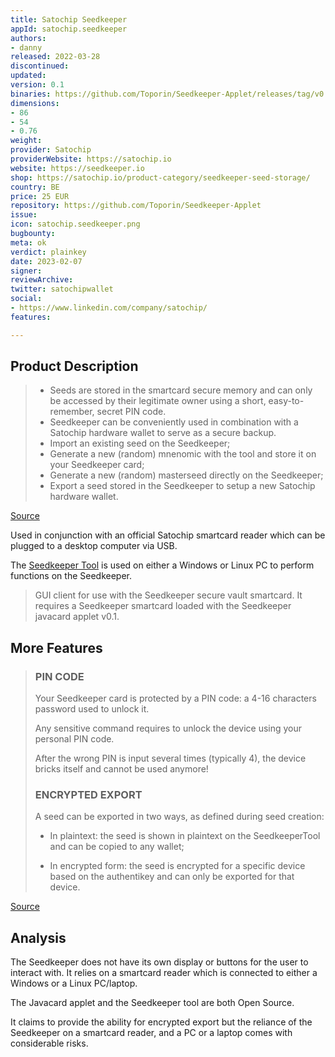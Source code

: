 ```yaml
---
title: Satochip Seedkeeper
appId: satochip.seedkeeper
authors:
- danny
released: 2022-03-28
discontinued: 
updated: 
version: 0.1
binaries: https://github.com/Toporin/Seedkeeper-Applet/releases/tag/v0.1
dimensions:
- 86
- 54
- 0.76
weight: 
provider: Satochip
providerWebsite: https://satochip.io
website: https://seedkeeper.io
shop: https://satochip.io/product-category/seedkeeper-seed-storage/
country: BE
price: 25 EUR
repository: https://github.com/Toporin/Seedkeeper-Applet
issue: 
icon: satochip.seedkeeper.png
bugbounty: 
meta: ok
verdict: plainkey
date: 2023-02-07
signer: 
reviewArchive: 
twitter: satochipwallet
social:
- https://www.linkedin.com/company/satochip/
features: 

---
```


## Product Description 

> - Seeds are stored in the smartcard secure memory and can only be accessed by their legitimate owner using a short, easy-to-remember, secret PIN code.
> - Seedkeeper can be conveniently used in combination with a Satochip hardware wallet to serve as a secure backup.
> - Import an existing seed on the Seedkeeper;
> - Generate a new (random) mnenomic with the tool and store it on your Seedkeeper card;
> - Generate a new (random) masterseed directly on the Seedkeeper;
> - Export a seed stored in the Seedkeeper to setup a new Satochip hardware wallet.

[Source](https://github.com/Toporin/Seedkeeper-Applet) 

Used in conjunction with an official Satochip smartcard reader which can be plugged to a desktop computer via USB.

The [Seedkeeper Tool](https://github.com/Toporin/Seedkeeper-Tool) is used on either a Windows or Linux PC to perform functions on the Seedkeeper. 

> GUI client for use with the Seedkeeper secure vault smartcard. It requires a Seedkeeper smartcard loaded with the Seedkeeper javacard applet v0.1.

## More Features 

> ### PIN CODE
> Your Seedkeeper card is protected by a PIN code: a 4-16 characters password used to unlock it.
>
> Any sensitive command requires to unlock the device using your personal PIN code.
>
> After the wrong PIN is input several times (typically 4), the device bricks itself and cannot be used anymore!
> 
> ### ENCRYPTED EXPORT
>
> A seed can be exported in two ways, as defined during seed creation:
>
> - In plaintext: the seed is shown in plaintext on the SeedkeeperTool and can be copied to any wallet;
>
> - In encrypted form: the seed is encrypted for a specific device based on the authentikey and can only be exported for that device.

[Source](https://seedkeeper.io/#what)

## Analysis 

The Seedkeeper does not have its own display or buttons for the user to interact with. It relies on a smartcard reader which is connected to either a Windows or a Linux PC/laptop. 

The Javacard applet and the Seedkeeper tool are both Open Source. 

It claims to provide the ability for encrypted export but the reliance of the Seedkeeper on a smartcard reader, and a PC or a laptop comes with considerable risks. 


